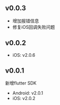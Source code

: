 ## v0.0.3
- 增加报错信息
- 修复iOS回调失败问题

## v0.0.2
- iOS: v2.0.6

## v0.0.1

新增flutter SDK
- Android: v2.0.1
- iOS: v2.0.2
